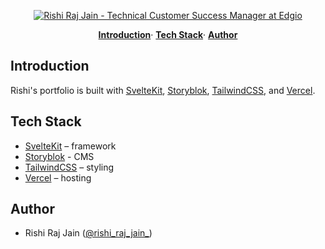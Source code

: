 <p align="center">
  <a href="https://sveltekit.rishi.app">
    <img alt="Rishi Raj Jain - Technical Customer Success Manager at Edgio" src="https://sveltekit.rishi.app/static/social-media-card.jpg">
  </a>
</p>

<p align="center">
  <a href="#introduction"><strong>Introduction</strong></a>·
  <a href="#tech-stack"><strong>Tech Stack</strong></a>·
  <a href="#author"><strong>Author</strong></a>
</p>

## Introduction

Rishi's portfolio is built with [SvelteKit](https://kit.svelte.dev), [Storyblok](https://storyblok.com), [TailwindCSS](https://tailwindcss.com), and [Vercel](https://vercel.com).

## Tech Stack

- [SvelteKit](https://kit.svelte.dev) – framework
- [Storyblok](https://storyblok.com) - CMS
- [TailwindCSS](https://tailwindcss.com) – styling
- [Vercel](https://vercel.com) – hosting

## Author

- Rishi Raj Jain ([@rishi_raj_jain_](https://twitter.com/rishi_raj_jain_))
